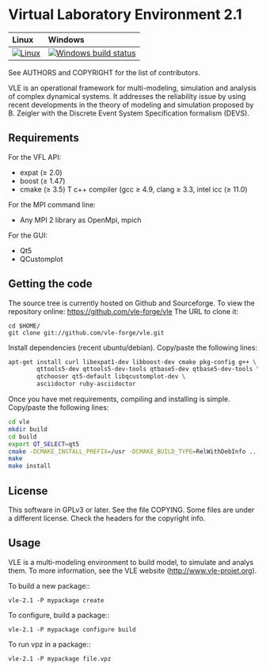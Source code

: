 Virtual Laboratory Environment 2.1
==================================

| Linux | Windows |
| :---- | :---- |
[![Linux](https://github.com/vle-forge/vle/actions/workflows/Linux.yml/badge.svg)](https://github.com/vle-forge/vle/actions/workflows/Linux.yml)| [![Windows build status][3]][4] |

[3]: https://ci.appveyor.com/api/projects/status/github/vle-forge/vle?branch=master&svg=true
[4]: https://ci.appveyor.com/project/quesnel/vle?branch=master

See AUTHORS and COPYRIGHT for the list of contributors.

VLE is an operational framework for multi-modeling, simulation and
analysis of complex dynamical systems. It addresses the reliability
issue by using recent developments in the theory of modeling and
simulation proposed by B. Zeigler with the Discrete Event System
Specification formalism (DEVS).

## Requirements

For the VFL API:

* expat (≥ 2.0)
* boost (≥ 1.47)
* cmake (≥ 3.5)
T c++ compiler (gcc ≥ 4.9, clang ≥ 3.3, intel icc (≥ 11.0)

For the MPI command line:

* Any MPI 2 library as OpenMpi, mpich

For the GUI:

* Qt5
* QCustomplot

## Getting the code

The source tree is currently hosted on Github and Sourceforge. To view
the repository online: https://github.com/vle-forge/vle The URL to
clone it:

```
cd $HOME/
git clone git://github.com/vle-forge/vle.git
```

Install dependencies (recent ubuntu/debian). Copy/paste the following lines:

```bash
apt-get install curl libexpat1-dev libboost-dev cmake pkg-config g++ \
        qttools5-dev qttools5-dev-tools qtbase5-dev qtbase5-dev-tools \
        qtchooser qt5-default libqcustomplot-dev \
        asciidoctor ruby-asciidoctor
```

Once you have met requirements, compiling and installing is simple. Copy/paste
the following lines:

```bash
cd vle
mkdir build
cd build
export QT_SELECT=qt5
cmake -DCMAKE_INSTALL_PREFIX=/usr -DCMAKE_BUILD_TYPE=RelWithDebInfo ..
make
make install
```

## License

This software in GPLv3 or later. See the file COPYING. Some files are
under a different license. Check the headers for the copyright info.

## Usage

VLE is a multi-modeling environment to build model, to simulate and
analys them.  To more information, see the VLE website
(http://www.vle-projet.org).

To build a new package::

    vle-2.1 -P mypackage create

To configure, build a package::

    vle-2.1 -P mypackage configure build

To run vpz in a package::

    vle-2.1 -P mypackage file.vpz
